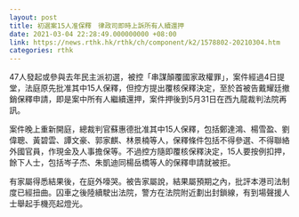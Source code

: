 ```yaml
---
layout: post
title: 初選案15人准保釋　律政司即時上訴所有人續還押
date: 2021-03-04 22:28:49.000000000 +08:00
link: https://news.rthk.hk/rthk/ch/component/k2/1578802-20210304.htm
categories: rthk
---
```


47人發起或參與去年民主派初選，被控「串謀顛覆國家政權罪」，案件經過4日提堂，法庭原先批准其中15人保釋，但控方提出覆核保釋決定，至於首被告戴耀廷撤銷保釋申請，即是案中所有人繼續還押，案件押後到5月31日在西九龍裁判法院再訊。

案件晚上重新開庭，總裁判官蘇惠德批准其中15人保釋，包括鄭達鴻、楊雪盈、劉偉聰、黃碧雲、譚文豪、郭家麒、林景楠等人，保釋條件包括不得參選、不得聯絡外國官員，作現金及人事擔保等。不過控方隨即覆核保釋決定，15人要按例扣押，餘下人士，包括岑子杰、朱凱迪同楊岳橋等人的保釋申請就被拒。

有家屬得悉結果後，在庭外嚎哭。被告家屬說，結果屬預期之內，批評本港司法制度已經扭曲。囚車之後陸續駛出法院，警方在法院附近劃出封鎖線，有到場聲援人士舉起手機亮起燈光。
